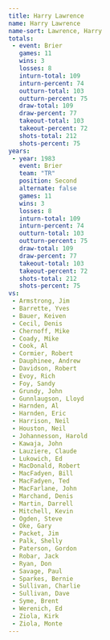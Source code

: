 ```yaml
---
title: Harry Lawrence
name: Harry Lawrence
name-sort: Lawrence, Harry
totals:
 - event: Brier
   games: 11
   wins: 3
   losses: 8
   inturn-total: 109
   inturn-percent: 74
   outturn-total: 103
   outturn-percent: 75
   draw-total: 109
   draw-percent: 77
   takeout-total: 103
   takeout-percent: 72
   shots-total: 212
   shots-percent: 75
years:
 - year: 1983
   event: Brier
   team: "TR"
   position: Second
   alternate: false
   games: 11
   wins: 3
   losses: 8
   inturn-total: 109
   inturn-percent: 74
   outturn-total: 103
   outturn-percent: 75
   draw-total: 109
   draw-percent: 77
   takeout-total: 103
   takeout-percent: 72
   shots-total: 212
   shots-percent: 75
vs:
 - Armstrong, Jim
 - Barrette, Yves
 - Bauer, Keiven
 - Cecil, Denis
 - Chernoff, Mike
 - Coady, Mike
 - Cook, Al
 - Cormier, Robert
 - Dauphinee, Andrew
 - Davidson, Robert
 - Evoy, Rich
 - Foy, Sandy
 - Grundy, John
 - Gunnlaugson, Lloyd
 - Harnden, Al
 - Harnden, Eric
 - Harrison, Neil
 - Houston, Neil
 - Johannesson, Harold
 - Kawaja, John
 - Lauziere, Claude
 - Lukowich, Ed
 - MacDonald, Robert
 - MacFadyen, Bill
 - MacFadyen, Ted
 - MacFarlane, John
 - Marchand, Denis
 - Martin, Darrell
 - Mitchell, Kevin
 - Ogden, Steve
 - Oke, Gary
 - Packet, Jim
 - Palk, Shelly
 - Paterson, Gordon
 - Robar, Jack
 - Ryan, Don
 - Savage, Paul
 - Sparkes, Bernie
 - Sullivan, Charlie
 - Sullivan, Dave
 - Syme, Brent
 - Werenich, Ed
 - Ziola, Kirk
 - Ziola, Monte
---
```

